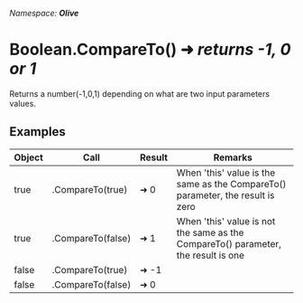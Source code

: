 *Namespace: **Olive***
# Boolean.CompareTo() ➜ *returns -1, 0 or 1*
Returns a number(-1,0,1) depending on what are two input parameters values.

## Examples

|Object|Call|Result|Remarks|
|---|---|---|---|
| true | .CompareTo(true)  | ➜ 0 | When 'this' value is the same as the CompareTo() parameter, the result is zero
| true | .CompareTo(false)  | ➜ 1 | When 'this' value is not the same as the CompareTo() parameter, the result is one
| false | .CompareTo(true)  | ➜ -1 | 
| false | .CompareTo(false)  | ➜ 0 | 
